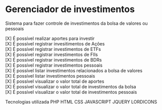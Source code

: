 # Gerenciador de investimentos
Sistema para fazer controle de investimentos da bolsa de valores ou pessoais

[X] É possível realizar aportes para investir <br>
[X] É possível registrar invesitimentos de Ações <br>
[X] É possível registrar investimentos de ETFs <br>
[X] É possível registrar investimentos de FIIs <br>
[X] É possível registrar investimentos de BDRs <br>
[X] É possível registrar investimentos pessoais <br>
[X] É possível listar investimentos relacionados a bolsa de valores <br>
[X] É possível listar investimentos pessoais <br>
[X] É possível visualizar o valor total de aportes <br>
[X] É possível visualizar o valor total de investimentos da bolsa <br>
[X] É possível visualizar o valor total de investimentos pessoais <br>


Tecnologias utilizada
PHP
HTML
CSS
JAVASCRIPT
JQUERY
LORDICONS
